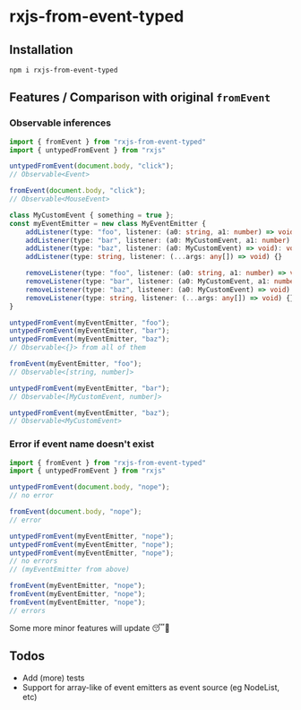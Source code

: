 # rxjs-from-event-typed

## Installation

`npm i rxjs-from-event-typed`

## Features / Comparison with original `fromEvent`

### Observable inferences

```typescript
import { fromEvent } from "rxjs-from-event-typed"
import { untypedFromEvent } from "rxjs"

untypedFromEvent(document.body, "click");
// Observable<Event>

fromEvent(document.body, "click");
// Observable<MouseEvent>

class MyCustomEvent { something = true };
const myEventEmitter = new class MyEventEmitter {
    addListener(type: "foo", listener: (a0: string, a1: number) => void): void
    addListener(type: "bar", listener: (a0: MyCustomEvent, a1: number) => void): void
    addListener(type: "baz", listener: (a0: MyCustomEvent) => void): void
    addListener(type: string, listener: (...args: any[]) => void) {}

    removeListener(type: "foo", listener: (a0: string, a1: number) => void): void
    removeListener(type: "bar", listener: (a0: MyCustomEvent, a1: number) => void): void
    removeListener(type: "baz", listener: (a0: MyCustomEvent) => void): void
    removeListener(type: string, listener: (...args: any[]) => void) {}
}

untypedFromEvent(myEventEmitter, "foo");
untypedFromEvent(myEventEmitter, "bar");
untypedFromEvent(myEventEmitter, "baz");
// Observable<{}> from all of them

fromEvent(myEventEmitter, "foo");
// Observable<[string, number]>

untypedFromEvent(myEventEmitter, "bar");
// Observable<[MyCustomEvent, number]>

untypedFromEvent(myEventEmitter, "baz");
// Observable<MyCustomEvent>
```

### Error if event name doesn't exist

```typescript
import { fromEvent } from "rxjs-from-event-typed"
import { untypedFromEvent } from "rxjs"

untypedFromEvent(document.body, "nope");
// no error

fromEvent(document.body, "nope");
// error

untypedFromEvent(myEventEmitter, "nope");
untypedFromEvent(myEventEmitter, "nope");
untypedFromEvent(myEventEmitter, "nope");
// no errors
// (myEventEmitter from above)

fromEvent(myEventEmitter, "nope");
fromEvent(myEventEmitter, "nope");
fromEvent(myEventEmitter, "nope");
// errors
```

Some more minor features will update :sleeping::grimacing:

## Todos

- Add (more) tests
- Support for array-like of event emitters as event source (eg NodeList, etc)